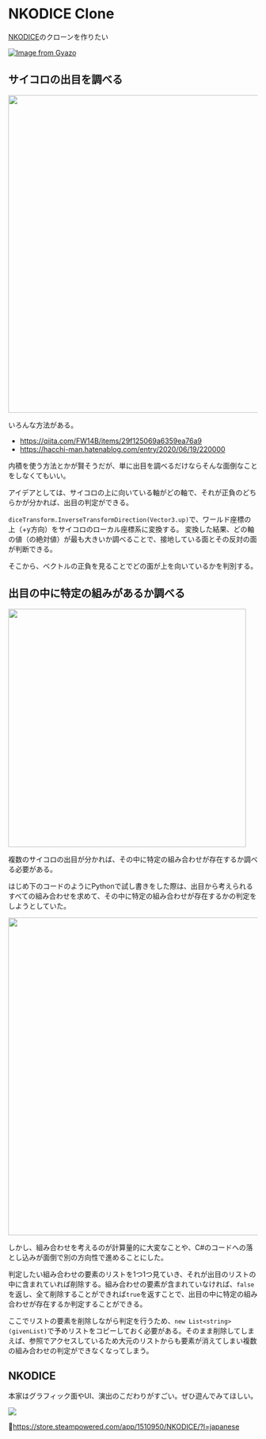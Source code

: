 # NKODICE Clone
[NKODICE](https://store.steampowered.com/app/1510950/NKODICE/?l=japanese)のクローンを作りたい

[![Image from Gyazo](https://i.gyazo.com/223942d12d13cebe1b1d04eaaba9cf6d.gif)](https://gyazo.com/223942d12d13cebe1b1d04eaaba9cf6d)

## サイコロの出目を調べる
<img src="https://user-images.githubusercontent.com/40447362/128225808-de94f080-0176-4f05-adf0-3845f1aebe64.png" width=640>

いろんな方法がある。
- https://qiita.com/FW14B/items/29f125069a6359ea76a9
- https://hacchi-man.hatenablog.com/entry/2020/06/19/220000

内積を使う方法とかが賢そうだが、単に出目を調べるだけならそんな面倒なことをしなくてもいい。

アイデアとしては、サイコロの上に向いている軸がどの軸で、それが正負のどちらかが分かれば、出目の判定ができる。

`diceTransform.InverseTransformDirection(Vector3.up)`で、ワールド座標の上（+y方向）をサイコロのローカル座標系に変換する。
変換した結果、どの軸の値（の絶対値）が最も大きいか調べることで、接地している面とその反対の面が判断できる。

そこから、ベクトルの正負を見ることでどの面が上を向いているかを判別する。

## 出目の中に特定の組みがあるか調べる
<img src="https://user-images.githubusercontent.com/40447362/128225471-1f00d15c-0895-42b0-9b75-356ca5799a37.png" width=480>

複数のサイコロの出目が分かれば、その中に特定の組み合わせが存在するか調べる必要がある。

はじめ下のコードのようにPythonで試し書きをした際は、出目から考えられるすべての組み合わせを求めて、その中に特定の組み合わせが存在するかの判定をしようとしていた。

<img src="https://user-images.githubusercontent.com/40447362/128228492-854f5ad4-b3d2-4456-86a6-e80326a76eac.png" width=640>

しかし、組み合わせを考えるのが計算量的に大変なことや、C#のコードへの落とし込みが面倒で別の方向性で進めることにした。

判定したい組み合わせの要素のリストを1つ1つ見ていき、それが出目のリストの中に含まれていれば削除する。組み合わせの要素が含まれていなければ、`false`を返し、全て削除することができれば`true`を返すことで、出目の中に特定の組み合わせが存在するか判定することができる。

ここでリストの要素を削除しながら判定を行うため、`new List<string>(givenList)`で予めリストをコピーしておく必要がある。そのまま削除してしまえば、参照でアクセスしているため大元のリストからも要素が消えてしまい複数の組み合わせの判定ができなくなってしまう。

## NKODICE
本家はグラフィック面やUI、演出のこだわりがすごい。ぜひ遊んでみてほしい。

[![](https://user-images.githubusercontent.com/40447362/128229998-a361ef8d-2520-439e-913f-4c2850a8ede8.png)](https://store.steampowered.com/app/1510950/NKODICE/?l=japanese)

🔗https://store.steampowered.com/app/1510950/NKODICE/?l=japanese
